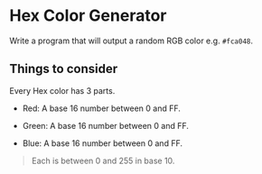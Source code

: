 # Hex Color Generator

Write a program that will output a random RGB color e.g. `#fca048`.

## Things to consider

Every Hex color has 3 parts.

- Red: A base 16 number between 0 and FF.

- Green: A base 16 number between 0 and FF.

- Blue: A base 16 number between 0 and FF.

> Each is between 0 and 255 in base 10.